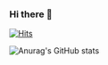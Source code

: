 ### Hi there 👋
[![Hits](https://hits.seeyoufarm.com/api/count/incr/badge.svg?url=https%3A%2F%2Fgithub.com%2Fcks8483&count_bg=%2379C83D&title_bg=%23555555&icon=draugiem-dot-lv.svg&icon_color=%23E7E7E7&title=hits&edge_flat=false)](https://hits.seeyoufarm.com)


![Anurag's GitHub stats](https://github-readme-stats.vercel.app/api?username=cks8483&show_icons=true&theme=tokyonight)

